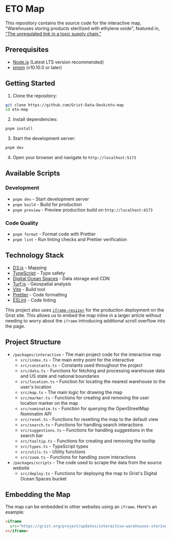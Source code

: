 # ETO Map

This repository contains the source code for the interactive map, "Warehouses storing products sterilized with ethylene oxide", featured in, ["The unregulated link in a toxic supply chain."](https://grist.org/health/ethylene-oxide-el-paso-texas-unregulated-toxic-warehouse/)

## Prerequisites

- [Node.js](https://nodejs.org/) (Latest LTS version recommended)
- [pnpm](https://pnpm.io/) (v10.10.0 or later)

## Getting Started

1. Clone the repository:

```bash
git clone https://github.com/Grist-Data-Desk/eto-map
cd eto-map
```

2. Install dependencies:

```bash
pnpm install
```

3. Start the development server:

```bash
pnpm dev
```

4. Open your browser and navigate to `http://localhost:5173`

## Available Scripts

### Development

- `pnpm dev` - Start development server
- `pnpm build` - Build for production
- `pnpm preview` - Preview production build on `http://localhost:4173`

### Code Quality

- `pnpm format` - Format code with Prettier
- `pnpm lint` - Run linting checks and Prettier verification

## Technology Stack

- [D3.js](https://d3js.org/) - Mapping
- [TypeScript](https://www.typescriptlang.org/) - Type safety
- [Digital Ocean Spaces](https://www.digitalocean.com/products/spaces) - Data storage and CDN
- [Turf.js](https://turfjs.org/) - Geospatial analysis
- [Vite](https://vitejs.dev/) - Build tool
- [Prettier](https://prettier.io/) - Code formatting
- [ESLint](https://eslint.org/) - Code linting

This project also uses [`iframe-resizer`](https://github.com/davidjbradshaw/iframe-resizer) for the production deployment on the Grist site. This allows us to embed the map inline in a larger article without needing to worry about the `iframe` introducing additional scroll overflow into the page.

## Project Structure

- `/packages/interactive` - The main project code for the interactive map
  - `src/index.ts` - The main entry point for the interactive
  - `src/constants.ts` - Constants used throughout the project
  - `src/data.ts` - Functions for fetching and processing warehouse data and US state and national boundaries
  - `src/location.ts` – Function for locating the nearest warehouse to the user's location
  - `src/map.ts` - The main logic for drawing the map
  - `src/marker.ts` - Functions for creating and removing the user location marker on the map
  - `src/nominatim.ts` - Function for querying the OpenStreetMap Nominatim API
  - `src/reset.ts` - Functions for resetting the map to the default view
  - `src/search.ts` – Functions for handling search interactions
  - `src/suggestions.ts` – Functions for handling suggestions in the search bar
  - `src/tooltip.ts` - Functions for creating and removing the tooltip
  - `src/types.ts` - TypeScript types
  - `src/utils.ts` - Utility functions
  - `src/zoom.ts` - Functions for handling zoom interactions
- `/packages/scripts` - The code used to scrape the data from the source website
  - `src/deploy.ts` - Functions for deploying the map to Grist's Digital Ocean Spaces bucket

## Embedding the Map

The map can be embedded in other websites using an `iframe`. Here's an example:

```html
<iframe
  src="https://grist.org/project/updates/interactive-warehouses-storing-products-sterilized-with-ethylene-oxide/"
></iframe>
```
